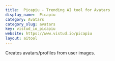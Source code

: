 ```yaml
---
title:  Picapiu - Trending AI tool for Avatars
display_name:  Picapiu
category: Avatars
category_slug: avatars
key: vistud_io_picapiu
website: https://www.vistud.io/picapiu
layout: aitool
---
```


Creates avatars/profiles from user images.
